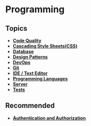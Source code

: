 # Programming

## Topics

* ****[**Code Quality**](code-quality/)****
* ****[**Cascading Style Sheets(CSS)**](cascading-style-sheets-css.md)****
* ****[**Database**](database/)****
* ****[**Design Patterns**](design-patterns.md)****
* ****[**DevOps**](dev-ops/)****
* ****[**Git**](git/)****
* ****[**IDE / Text Editor**](ide\_text-editor/)****
* ****[**Programming Languages**](programming-languages/)****
* ****[**Server**](server/)****
* ****[**Tests**](../stream/tests/)****

## Recommended

* ****[**Authentication and Authorization**](https://auth0.com/docs/authorization/authentication-and-authorization)****
